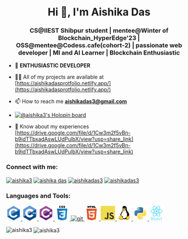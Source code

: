<h1 align="center">Hi 👋, I'm Aishika Das</h1>
<h3 align="center">CS@IIEST Shibpur student | mentee@Winter of Blockchain_HyperEdge'23 | OSS@mentee@Codess.cafe(cohort-2) | passionate web developer | Ml and AI Learner | Blockchain Enthusiastic</h3>

- 🌱 **ENTHUSIASTIC DEVELOPER**

- 👨‍💻 All of my projects are available at [https://aishikadasprotfolio.netlify.app/](https://aishikadasprotfolio.netlify.app/)

- 📫 How to reach me **aishikadas3@gmail.com**
- [![@aishika3's Holopin board](https://holopin.me/aishika3)](https://holopin.io/@aishika3)

- 📄 Know about my experiences [https://drive.google.com/file/d/1Cw3m2f5vBn-b9idTTbxadAswLUdPulbX/view?usp=share_link](https://drive.google.com/file/d/1Cw3m2f5vBn-b9idTTbxadAswLUdPulbX/view?usp=share_link)

<h3 align="left">Connect with me:</h3>
<p align="left">
<a href="https://dev.to/aishika3" target="blank"><img align="center" src="https://raw.githubusercontent.com/rahuldkjain/github-profile-readme-generator/master/src/images/icons/Social/devto.svg" alt="aishika3" height="30" width="40" /></a>
<a href="https://www.linkedin.com/in/aishika-das-4624a2237/" target="blank"><img align="center" src="https://raw.githubusercontent.com/rahuldkjain/github-profile-readme-generator/master/src/images/icons/Social/linked-in-alt.svg" alt="aishika das" height="30" width="40" /></a>
<a href="https://www.hackerrank.com/aishikadas3" target="blank"><img align="center" src="https://raw.githubusercontent.com/rahuldkjain/github-profile-readme-generator/master/src/images/icons/Social/hackerrank.svg" alt="aishikadas3" height="30" width="40" /></a>
<a href="https://auth.geeksforgeeks.org/user/aishikadas3" target="blank"><img align="center" src="https://raw.githubusercontent.com/rahuldkjain/github-profile-readme-generator/master/src/images/icons/Social/geeks-for-geeks.svg" alt="aishikadas3" height="30" width="40" /></a>
</p>

<h3 align="left">Languages and Tools:</h3>
<p align="left"> <a href="https://www.cprogramming.com/" target="_blank" rel="noreferrer"> <img src="https://raw.githubusercontent.com/devicons/devicon/master/icons/c/c-original.svg" alt="c" width="40" height="40"/> </a> <a href="https://www.w3schools.com/cpp/" target="_blank" rel="noreferrer"> <img src="https://raw.githubusercontent.com/devicons/devicon/master/icons/cplusplus/cplusplus-original.svg" alt="cplusplus" width="40" height="40"/> </a> <a href="https://www.w3schools.com/cs/" target="_blank" rel="noreferrer"> <img src="https://raw.githubusercontent.com/devicons/devicon/master/icons/csharp/csharp-original.svg" alt="csharp" width="40" height="40"/> </a> <a href="https://www.w3schools.com/css/" target="_blank" rel="noreferrer"> <img src="https://raw.githubusercontent.com/devicons/devicon/master/icons/css3/css3-original-wordmark.svg" alt="css3" width="40" height="40"/> </a> <a href="https://git-scm.com/" target="_blank" rel="noreferrer"> <img src="https://www.vectorlogo.zone/logos/git-scm/git-scm-icon.svg" alt="git" width="40" height="40"/> </a> <a href="https://www.w3.org/html/" target="_blank" rel="noreferrer"> <img src="https://raw.githubusercontent.com/devicons/devicon/master/icons/html5/html5-original-wordmark.svg" alt="html5" width="40" height="40"/> </a> <a href="https://developer.mozilla.org/en-US/docs/Web/JavaScript" target="_blank" rel="noreferrer"> <img src="https://raw.githubusercontent.com/devicons/devicon/master/icons/javascript/javascript-original.svg" alt="javascript" width="40" height="40"/> </a> <a href="https://www.linux.org/" target="_blank" rel="noreferrer"> <img src="https://raw.githubusercontent.com/devicons/devicon/master/icons/linux/linux-original.svg" alt="linux" width="40" height="40"/> </a> <a href="https://www.python.org" target="_blank" rel="noreferrer"> <img src="https://raw.githubusercontent.com/devicons/devicon/master/icons/python/python-original.svg" alt="python" width="40" height="40"/> </a> <a href="https://reactjs.org/" target="_blank" rel="noreferrer"> <img src="https://raw.githubusercontent.com/devicons/devicon/master/icons/react/react-original-wordmark.svg" alt="react" width="40" height="40"/> </a> </p>

<p><img align="left" src="https://github-readme-stats.vercel.app/api/top-langs?username=aishika3&show_icons=true&locale=en&layout=compact" alt="aishika3" /></p>

<p>&nbsp;<img align="center" src="https://github-readme-stats.vercel.app/api?username=aishika3&show_icons=true&locale=en" alt="aishika3" /></p>
